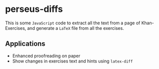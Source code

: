 perseus-diffs
=============

This is some `JavaScript` code to extract all the text from a page of Khan-Exercises,
and generate a `LaTeX` file from all the exercises.


Applications
------------
  - Enhanced proofreading on paper
  - Show changes in exercises text and hints using `latex-diff`



